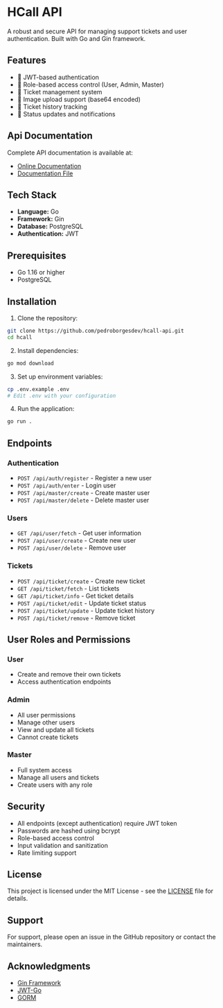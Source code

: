 # HCall API

A robust and secure API for managing support tickets and user authentication. Built with Go and Gin framework.

## Features

- 🔐 JWT-based authentication
- 👥 Role-based access control (User, Admin, Master)
- 🎫 Ticket management system
- 📸 Image upload support (base64 encoded)
- 📝 Ticket history tracking
- 🔄 Status updates and notifications

## Api Documentation
Complete API documentation is available at:
- [Online Documentation](https://pedroborgesdev.github.io/hcall-api)
- [Documentation File](DOCUMENTATION.md)

## Tech Stack

- **Language:** Go
- **Framework:** Gin
- **Database:** PostgreSQL
- **Authentication:** JWT

## Prerequisites

- Go 1.16 or higher
- PostgreSQL

## Installation

1. Clone the repository:
```bash
git clone https://github.com/pedroborgesdev/hcall-api.git
cd hcall
```

2. Install dependencies:
```bash
go mod download
```

3. Set up environment variables:
```bash
cp .env.example .env
# Edit .env with your configuration
```

4. Run the application:
```bash
go run .
```

## Endpoints

### Authentication
- `POST /api/auth/register` - Register a new user
- `POST /api/auth/enter` - Login user
- `POST /api/master/create` - Create master user
- `POST /api/master/delete` - Delete master user

### Users
- `GET /api/user/fetch` - Get user information
- `POST /api/user/create` - Create new user
- `POST /api/user/delete` - Remove user

### Tickets
- `POST /api/ticket/create` - Create new ticket
- `GET /api/ticket/fetch` - List tickets
- `GET /api/ticket/info` - Get ticket details
- `POST /api/ticket/edit` - Update ticket status
- `POST /api/ticket/update` - Update ticket history
- `POST /api/ticket/remove` - Remove ticket

## User Roles and Permissions

### User
- Create and remove their own tickets
- Access authentication endpoints

### Admin
- All user permissions
- Manage other users
- View and update all tickets
- Cannot create tickets

### Master
- Full system access
- Manage all users and tickets
- Create users with any role

## Security

- All endpoints (except authentication) require JWT token
- Passwords are hashed using bcrypt
- Role-based access control
- Input validation and sanitization
- Rate limiting support

## License

This project is licensed under the MIT License - see the [LICENSE](LICENSE) file for details.

## Support

For support, please open an issue in the GitHub repository or contact the maintainers.

## Acknowledgments

- [Gin Framework](https://gin-gonic.com/)
- [JWT-Go](https://github.com/golang-jwt/jwt)
- [GORM](https://gorm.io/) 
